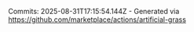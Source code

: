 Commits: 2025-08-31T17:15:54.144Z - Generated via https://github.com/marketplace/actions/artificial-grass
<br>

